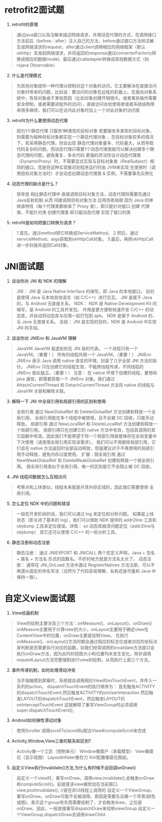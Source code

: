 # retrofit2面试题

1. retrofit的原理
> 通过java接口以及注解来描述网络请求，并用动态代理的方式，在调用接口方法前后（before／after）注入自己的方法，before通过接口方法和注解生成网络请求的request，after通过client调用相应的网络框架（默认okhttp）去发起网络请求，并将返回的response通过converterFactorty转换成相应的数据model，最后通过calladapter转换成其他数据方式（如rxjava Observable）

2. 什么是代理模式
> 为其他对象提供一种代理以控制对这个对象的访问，它主要解决在直接访问对象时带来的问题，比如说：要访问的对象在远程的机器上。在面向对象系统中，有些对象由于某些原因（比如对象创建开销很大，或者某些操作需要安全控制，或者需要进程外的访问），直接访问会给使用者或者系统结构带来很多麻烦，我们可以在访问此对象时加上一个对此对象的访问层

3. retrofit为什么要使用动态代理
> 因为1个静态代理 只服务1种类型的目标对象
> 若要服务多类型的目标对象，则需要为每种目标对象都实现一个静态代理对象 ，在目标对象较多的情况下，若采用静态代理，则会出现 静态代理对象量多、代码量大，从而导致代码复杂的问题，而动态代理只需要1个动态代理类就可以解决创建多个静态代理的问题，避免重复、多余代码
> 更强的灵活性设计动态代理类（DynamicProxy）时，不需要显式实现与目标对象类（RealSubject）相同的接口，而是将这种实现推迟到程序运行时由 JVM来实现 
> 在使用时（调用目标对象方法时）才会动态创建动态代理类 & 实例，不需要事先实例化

4. 动态代理的缺点是什么？
> 效率低 
> 相比静态代理中 直接调用目标对象方法，动态代理则需要先通过Java反射机制 从而 间接调用目标对象方法
> 应用场景局限 
> 因为 Java 的单继承特性（每个代理类都继承了 Proxy 类），即只能针对接口 创建 代理类，不能针对类 创建代理类 
> 即只能动态代理 实现了接口的类

5. retrofit是如何把接口转换为请求？
> 1.首先，通过method把它转换成ServiceMethod。
> 2.然后，通过serviceMethod，args获取到okHttpCall对象。
> 3.最后，再把okHttpCall进一步封装并返回Call对象。

# JNI面试题
1. 谈谈你对 JNI 和 NDK 的理解
> JNI：
> JNI 是 Java Native Interface 的缩写，即 Java 的本地接口。
> 目的是使得 Java 与本地其他语言（如 C/C++）进行交互。
> JNI 是属于 Java 的，与 Android 无直接关系。
> NDK：
> NDK 是 Native Development Kit 的缩写，是 Android 的工具开发包。
> 作用是更方便和快速开发 C/C++ 的动态库，并自动将动态库与应用一起打包到 apk。
> NDK 是属于 Android 的，与 Java 无直接关系。
> 总结：
> JNI 是实现的目的，NDK 是 Android 中实现 JNI 的手段。

2. 谈谈你对 JNIEnv 和 JavaVM 理解
>JavaVM
>JavaVM 是虚拟机在 JNI 层的代表。
>一个进程只有一个 JavaVM。（重要！）
>所有的线程共用一个 JavaVM。（重要！）
>JNIEnv
>JNIEnv 表示 Java 调用 native 语言的环境，封装了几乎全部 JNI 方法的指针。
>JNIEnv 只在创建它的线程生效，不能跨线程传递，不同线程的 JNIEnv 彼此独立。（重要！）
>注意：
>在 native 环境下创建的线程，要想和 java 通信，即需要获取一个 JNIEnv 对象。我们通过 AttachCurrentThread 和 DetachCurrentThread 方法将 native 的线程与 JavaVM 关联和解除关联。

3. 解释一下 JNI 中全局引用和局部引用的区别和使用
>全局引用
>通过 NewGlobalRef 和 DeleteGlobalRef 方法创建和释放一个全局引用。
>全局引用能在多个线程中被使用，且不会被 GC 回收，只能手动释放。
>局部引用
>通过 NewLocalRef 和 DeleteLocalRef 方法创建和释放一个局部引用。
>局部引用只在创建它的 native 方法中有效，包括其调用的其它函数中有效。因此我们不能寄望于将一个局部引用直接保存在全局变量中下次使用（请使用全局引用实现该需求）。
>我们可以不用删除局部引用，它们会在 native 方法返回时全部自动释放，但是建议对于不再使用的局部引用手动释放，避免内存过度使用。
>扩展：弱全局引用
>通过 NewWeakGlobalRef 和 DeleteWeakGlobalRef 创建和释放一个弱全局引用。
>弱全局引用类似于全局引用，唯一的区别是它不会阻止被 GC 回收。

4. JNI 线程间数据怎么互相访问
>考察点和上体类似，线程本来就是共享内存区域的，因此我们需要使用 全局引用。

5. 怎么定位 NDK 中的问题和错误
> 一般在开发阶段的话，我们可以通过 log 来定位和分析问题。
> 如果是上线状态（即关闭了基本的 log），我们可以借助 NDK 提供的 addr2line 工具和 objdump 工具来定位错误。详情：
> so 动态库崩溃问题定位（addr2line与objdump）
> 其它还可以使用 C/C++ 的一些分析工具。

6. 静态注册和动态注册
> 静态注册：
> 通过 JNIEXPORT 和 JNICALL 两个宏定义声明，Java + 包名 + 类名 + 方法名 形式的函数名。不好的地方就是方法名太长了。
> 动态注册：
> 通常在 JNI_OnLoad 方法中通过 RegisterNatives 方法注册，可以不再遵从固定的命名写法（当然为了代码容易理解，名称还是尽量和 Java 中保持一致）。

# 自定义view面试题
1. View绘画机制
> View的绘制主要涉及三个方法：onMeasure()、onLayout()、onDraw()
> onMeasure主要用于计算view的大小，onLayout主要用于确定view在ContentView中的位置，onDraw主要是绘制View。
> 在执行onMeasure()、onLayout()方法时都会通过相应的标志位或者对应的坐标点来判断是否需要执行对应的函数，如我们经常调用的invalidate方法就只会执行onDraw方法，因为此时的视图大小和位置均未发生变化，除非调用requestLayout方法完整强制进行view的绘制，从而执行上面三个方法。

2. 事件传递机制，如何处理滑动冲突
> 当手指触摸到屏幕时，系统就会调用相应View的onTouchEvent，并传入一系列的action。
> dispatchTouchEvent的执行顺序为：
> 首先触发ACTIVITY的dispatchTouchEvent,然后触发ACTIVITY的onUserInteraction
> 然后触发LAYOUT的dispatchTouchEvent，然后触发LAYOUT的onInterceptTouchEvent
> 这就解释了重写ViewGroup时必须调用super.dispatchTouchEvent();

3. Android如何弹性滑动对象
> 使用Scroller 调用scrollTo/scrollBy配合View#computeScroll来完成

4.  Activity,Window,View三者的联系和区别?
> Activity像一个工匠（控制单元）
> Window像窗户（承载模型）
> View像窗花（显示视图）
> LayoutInflater像剪刀
> Xml配置像窗花图纸。

5. 自定义View执行invalidate()方法,为什么有时候不会回调onDraw()
> 自定义一个view时，重写onDraw。调用view.invalidate(),会触发onDraw和computeScroll()。前提是该view被附加在当前窗口.
> view.postInvalidate(); //是在非UI线程上调用的
> 自定义一个ViewGroup，重写onDraw。onDraw可能不会被调用，原因是需要先设置一个背景(颜色或图)。表示这个group有东西需要绘制了，才会触发draw，之后是onDraw。因此，一般直接重写dispatchDraw来绘制viewGroup.自定义一个ViewGroup,dispatchDraw会调用drawChild.
